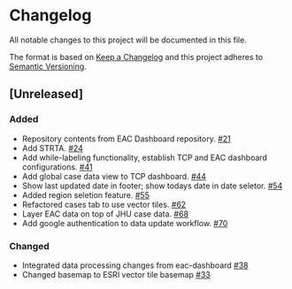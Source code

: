 # Changelog
All notable changes to this project will be documented in this file.

The format is based on [Keep a Changelog](http://keepachangelog.com/en/1.0.0/)
and this project adheres to [Semantic Versioning](http://semver.org/spec/v2.0.0.html).

## [Unreleased]
### Added
- Repository contents from EAC Dashboard repository. [#21](https://github.com/azavea/commonhealth-data-map/pull/21)
- Add STRTA. [#24](https://github.com/azavea/commonhealth-data-map/pull/24)
- Add while-labeling functionality, establish TCP and EAC dashboard configurations. [#41](https://github.com/azavea/commonhealth-data-map/pull/41)
- Add global case data view to TCP dashboard. [#44](https://github.com/azavea/commonhealth-data-map/pull/44)
- Show last updated date in footer; show todays date in date seletor. [#54](https://github.com/azavea/commonhealth-data-map/pull/54)
- Added region seletion feature. [#55](https://github.com/azavea/commonhealth-data-map/pull/55)
- Refactored cases tab to use vector tiles. [#62](https://github.com/azavea/commonhealth-data-map/pull/62)
- Layer EAC data on top of JHU case data. [#68](https://github.com/azavea/commonhealth-data-map/pull/68)
- Add google authentication to data update workflow. [#70](https://github.com/azavea/commonhealth-data-map/pull/70)

### Changed
- Integrated data processing changes from eac-dashboard [#38](https://github.com/azavea/commonhealth-data-map/pull/38)
- Changed basemap to ESRI vector tile basemap [#33](https://github.com/azavea/commonhealth-data-map/pull/59)
